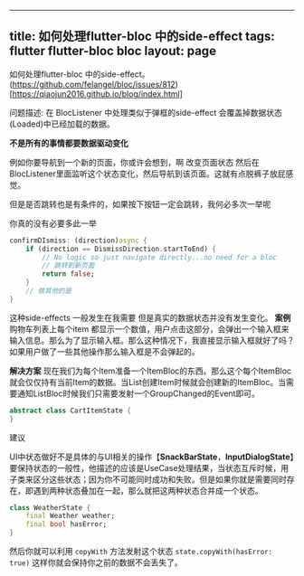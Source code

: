 
---
title: 如何处理flutter-bloc 中的side-effect
tags: flutter flutter-bloc bloc
layout: page
---



如何处理flutter-bloc 中的side-effect。
(https://github.com/felangel/bloc/issues/812)[https://qiaojun2016.github.io/blog/index.html]

问题描述: 在 BlocListener 中处理类似于弹框的side-effect 会覆盖掉数据状态(Loaded)中已经加载的数据。

**不是所有的事情都要数据驱动变化**

例如你要导航到一个新的页面，你或许会想到，啊 改变页面状态 然后在BlocListener里面监听这个状态变化，然后导航到该页面。这就有点脱裤子放屁感觉。

但是是否跳转也是有条件的，如果按下按钮一定会跳转，我何必多次一举呢

你真的没有必要多此一举

```dart
confirmDIsmiss: (direction)async {
    if (direction == DismissDirection.startToEnd) {
        // No logic so just navigate directly...no need for a bloc
        // 跳转到新页面
        return false;
    }
    // 做其他的是
}
```

这种side-effects 一般发生在我需要 但是真实的数据状态并没有发生变化。
**案例**
购物车列表上每个item 都显示一个数值，用户点击这部分，会弹出一个输入框来输入信息。那么为了显示输入框。那么这种情况下，我直接显示输入框就好了吗？ 如果用户做了一些其他操作那么输入框是不会弹起的。

**解决方案**
现在我们为每个Item准备一个ItemBloc的东西。那么这个每个ItemBloc 就会仅仅持有当前Item的数据。当List创建Item时候就会创建新的ItemBloc。当需要通知ListBloc时候我们只需要发射一个GroupChanged的Event即可。

``` dart
abstract class CartItemState {
}
```

建议 

UI中状态做好不是具体的与UI相关的操作【**SnackBarState**，**InputDialogState**】要保持状态的一般性，他描述的应该是UseCase处理结果，当状态互斥时候，用子类来区分这些状态；因为你不可能同时成功和失败。但是如果你就是需要同时存在，即遇到两种状态叠加在一起，那么就把这两种状态合并成一个状态。
```dart
class WeatherState {
    final Weather weather;
    final bool hasError;
}
```
然后你就可以利用 `copyWith` 方法发射这个状态 `state.copyWith(hasError: true)` 这样你就会保持你之前的数据不会丢失了。





